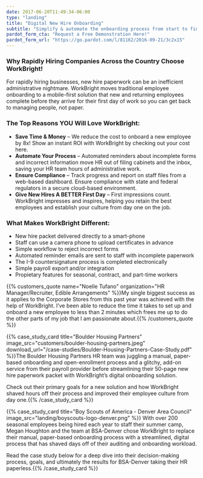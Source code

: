 ```yaml
---
date: 2017-06-20T11:49:34-06:00
type: "landing"
title: "Digital New Hire Onboarding"
subtitle: "Simplify & automate the onboarding process from start to finish!"
pardot_form_cta: "Request a Free Demonstration Here!"
pardot_form_url: "https://go.pardot.com/l/81162/2016-09-21/3c2x15"
---
```


### Why Rapidly Hiring Companies Across the Country Choose WorkBright!

For rapidly hiring businesses, new hire paperwork can be an inefficient administrative nightmare. WorkBright moves traditional employee onboarding to a mobile-first solution that new and returning employees complete before they arrive for their first day of work so you can get back to managing people, not paper.

### The Top Reasons YOU Will Love WorkBright: 

- **Save Time & Money** – We reduce the cost to onboard a new employee by 8x! Show an instant ROI with WorkBright by checking out your cost here.
- **Automate Your Process** – Automated reminders about incomplete forms and incorrect information move HR out of filing cabinets and the inbox, saving your HR team hours of administrative work.
- **Ensure Compliance** – Track progress and report on staff files from a web-based dashboard. Ensure compliance with state and federal regulators in a secure cloud-based environment.
- **Give New Hires A BETTER First Day** – First impressions count. WorkBright impresses and inspires, helping you retain the best employees and establish your culture from day one on the job.

### What Makes WorkBright Different:

- New hire packet delivered directly to a smart-phone
- Staff can use a camera phone to upload certificates in advance
- Simple workflow to reject incorrect forms
- Automated reminder emails are sent to staff with incomplete paperwork
- The I-9 countersignature process is completed electronically
- Simple payroll export and/or integration
- Propietary features for seasonal, contract, and part-time workers

{{% customers_quote name="Noelle Tufano" organization="HR Manager/Recruiter, Edible Arrangements" %}}My single biggest success as it applies to the Corporate Stores from this past year was achieved with the help of WorkBright. I’ve been able to reduce the time it takes to set up and onboard a new employee to less than 2 minutes which frees me up to do the other parts of my job that I am passionate about.{{% /customers_quote %}}

{{% case_study_card title="Boulder Housing Partners" image_src="customers/boulder-housing-partners.jpeg" download_url="/case-studies/Boulder-Housing-Partners-Case-Study.pdf" %}}The Boulder Housing Partners HR team was juggling a manual, paper-based onboarding and open-enrollment process and a glitchy, add-on service from their payroll provider before streamlining their 50-page new hire paperwork packet with WorkBright’s digital onboarding solution.

Check out their primary goals for a new solution and how WorkBright shaved hours off their process and improved their employee culture from day one.{{% /case_study_card %}}


{{% case_study_card title="Boy Scouts of America - Denver Area Council" image_src="landing/boyscouts-logo-denver.png" %}}
With over 200 seasonal employees being hired each year to staff their summer camp, Megan Houghton and the team at BSA-Denver chose WorkBright to replace their manual, paper-based onboarding process with a streamlined, digital process that has shaved days off of their auditing and onboarding workload.

Read the case study below for a deep dive into their decision-making process, goals, and ultimately the results for BSA-Denver taking their HR paperless.{{% /case_study_card %}}